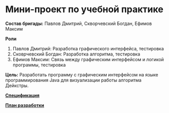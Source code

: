 # Мини-проект по учебной практике

**Состав бригады:**
Павлов Дмитрий, Скворчевский Богдан, Ефимов Максим

**Роли**
1. Павлов Дмитрий: Разработка графического интерфейса, тестировка
2. Сковрчевский Богдан: Разработка алгоритма, тестировка
3. Ефимов Максим: Связь между графическим интерфейсом и логикой программы, тестировка

**Цель:** Разработать программу с графическим интерфейсом на языке программирования Java для визуализации работы алгоритма Дейкстры.

[**Спецификация**](https://github.com/justtomu/practice/blob/main/spec.md)

[**План разработки**](https://github.com/justtomu/practice/blob/main/development%20plan.md)

